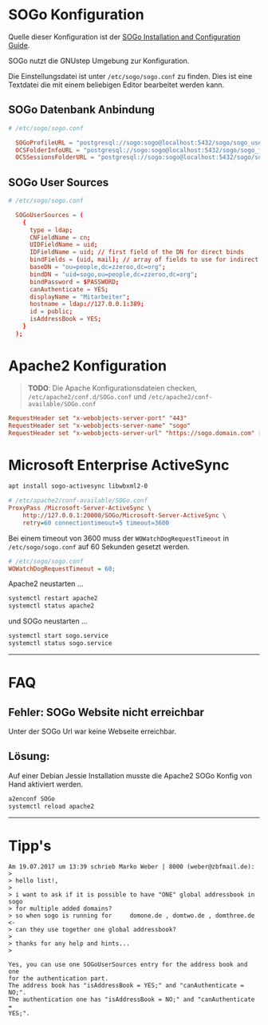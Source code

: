 # SOGo Konfiguration

Quelle dieser Konfiguration ist der [SOGo Installation and Configuration Guide][sogo-installation-guide].

SOGo nutzt die GNUstep Umgebung zur Konfiguration.

Die Einstellungsdatei ist unter `/etc/sogo/sogo.conf` zu finden. Dies ist eine Textdatei die mit einem beliebigen Editor bearbeitet werden kann.

## SOGo Datenbank Anbindung

```conf
# /etc/sogo/sogo.conf

  SOGoProfileURL = "postgresql://sogo:sogo@localhost:5432/sogo/sogo_user_profile";
  OCSFolderInfoURL = "postgresql://sogo:sogo@localhost:5432/sogo/sogo_folder_info";
  OCSSessionsFolderURL = "postgresql://sogo:sogo@localhost:5432/sogo/sogo_sessions_folder";
```

## SOGo User Sources

```conf
# /etc/sogo/sogo.conf

  SOGoUserSources = (
    {
      type = ldap;
      CNFieldName = cn;
      UIDFieldName = uid;
      IDFieldName = uid; // first field of the DN for direct binds
      bindFields = (uid, mail); // array of fields to use for indirect binds
      baseDN = "ou=people,dc=zzeroo,dc=org";
      bindDN = "uid=sogo,ou=people,dc=zzeroo,dc=org";
      bindPassword = $PASSWORD;
      canAuthenticate = YES;
      displayName = "Mitarbeiter";
      hostname = ldap://127.0.0.1:389;
      id = public;
      isAddressBook = YES;
    }
  );
```

# Apache2 Konfiguration

> **TODO**: Die Apache Konfigurationsdateien checken, `/etc/apache2/conf.d/SOGo.conf` und `/etc/apache2/conf-available/SOGo.conf`

```conf
RequestHeader set "x-webobjects-server-port" "443"
RequestHeader set "x-webobjects-server-name" "sogo"
RequestHeader set "x-webobjects-server-url" "https://sogo.domain.com" [^]
```

# Microsoft Enterprise ActiveSync

```bash
apt install sogo-activesync libwbxml2-0
```

```ini
# /etc/apache2/conf-available/SOGo.conf
ProxyPass /Microsoft-Server-ActiveSync \
	http://127.0.0.1:20000/SOGo/Microsoft-Server-ActiveSync \
	retry=60 connectiontimeout=5 timeout=3600
```

Bei einem timeout von 3600 muss der `WOWatchDogRequestTimeout` in `/etc/sogo/sogo.conf` auf 60 Sekunden gesetzt werden.

```ini
# /etc/sogo/sogo.conf
WOWatchDogRequestTimeout = 60;
```

Apache2 neustarten ...

```bash
systemctl restart apache2
systemctl status apache2
```

und SOGo neustarten ...

```bash
systemctl start sogo.service
systemctl status sogo.service
```

----

# FAQ

## Fehler: SOGo Website nicht erreichbar

Unter der SOGo Url war keine Webseite erreichbar.

## Lösung:

Auf einer Debian Jessie Installation musste die Apache2 SOGo Konfig von Hand aktiviert werden.

```bash
a2enconf SOGo
systemctl reload apache2
```


----

# Tipp's

```
Am 19.07.2017 um 13:39 schrieb Marko Weber | 8000 (weber@zbfmail.de):
>
> hello list!,
>
> i want to ask if it is possible to have "ONE" global addressbook in sogo
> for multiple added domains?
> so when sogo is running for     domone.de , domtwo.de , domthree.de <-
> can they use together one global addressbook?
>
> thanks for any help and hints...
>

Yes, you can use one SOGoUserSources entry for the address book and one
for the authentication part.
The address book has "isAddressBook = YES;" and "canAuthenticate = NO;".
The authentication one has "isAddressBook = NO;" and "canAuthenticate =
YES;".
```



[sogo-installation-guide]: https://sogo.nu/files/docs/SOGoInstallationGuide.html
